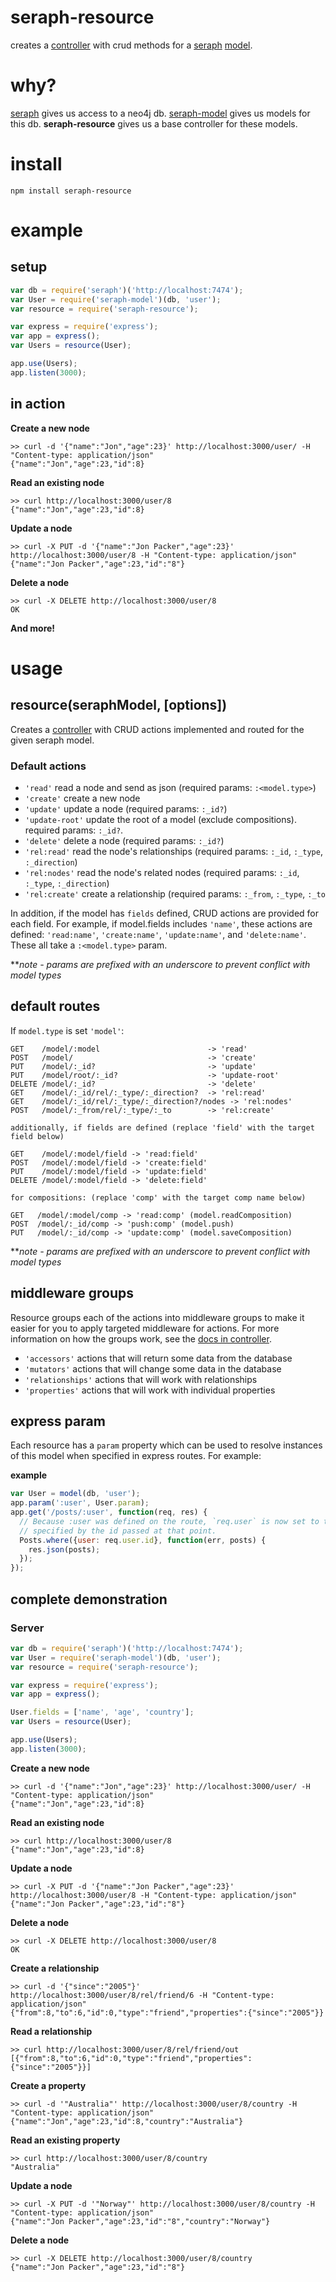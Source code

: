 seraph-resource
====================

creates a [controller](http://github.com/brikteknologier/controller) with crud
methods for a [seraph](http://github.com/brikteknologier/seraph)
[model](http://github.com/brikteknologier/seraph-model).

# why?

[seraph](http://github.com/brikteknologier/seraph) gives us access to a neo4j 
db. [seraph-model](http://github.com/brikteknologier/seraph-model) gives us
models for this db. __seraph-resource__ gives us a base controller for these
models. 

# install

`npm install seraph-resource`

# example

## setup

```javascript
var db = require('seraph')('http://localhost:7474');
var User = require('seraph-model')(db, 'user');
var resource = require('seraph-resource');

var express = require('express');
var app = express();
var Users = resource(User);

app.use(Users);
app.listen(3000);
```

## in action

__Create a new node__
```
>> curl -d '{"name":"Jon","age":23}' http://localhost:3000/user/ -H "Content-type: application/json"
{"name":"Jon","age":23,"id":8}
```

__Read an existing node__
```
>> curl http://localhost:3000/user/8
{"name":"Jon","age":23,"id":8}
```

__Update a node__
```
>> curl -X PUT -d '{"name":"Jon Packer","age":23}' http://localhost:3000/user/8 -H "Content-type: application/json"
{"name":"Jon Packer","age":23,"id":"8"}
```

__Delete a node__
```
>> curl -X DELETE http://localhost:3000/user/8
OK
```

__And more!__

# usage
## resource(seraphModel, [options])

Creates a [controller](http://github.com/brikteknologier/controller) with CRUD 
actions implemented and routed for the given seraph model. 

### Default actions

* `'read'` read a node and send as json (required params: `:<model.type>`)
* `'create'` create a new node
* `'update'` update a node (required params: `:_id?`)
* `'update-root'` update the root of a model (exclude compositions). required
  params: `:_id?`.
* `'delete'` delete a node (required params: `:_id?`)
* `'rel:read'` read the node's relationships (required params: 
  `:_id`, `:_type`, `:_direction`)
* `'rel:nodes'` read the node's related nodes (required params:
  `:_id`, `:_type`, `:_direction`)
* `'rel:create'` create a relationship (required params: `:_from`, `:_type`,
  `:_to`

In addition, if the model has `fields` defined, CRUD actions are provided for
each field. For example, if model.fields includes `'name'`, these actions are
defined: `'read:name'`, `'create:name'`, `'update:name'`, and `'delete:name'`.
These all take a `:<model.type>` param.

\*\**note - params are prefixed with an underscore to prevent conflict with
model types*

## default routes

If `model.type` is set `'model'`:

```
GET    /model/:model                        -> 'read'
POST   /model/                              -> 'create'
PUT    /model/:_id?                         -> 'update'
PUT    /model/root/:_id?                    -> 'update-root'
DELETE /model/:_id?                         -> 'delete'
GET    /model/:_id/rel/:_type/:_direction?  -> 'rel:read'
GET    /model/:_id/rel/:_type/:_direction?/nodes -> 'rel:nodes'
POST   /model/:_from/rel/:_type/:_to        -> 'rel:create'

additionally, if fields are defined (replace 'field' with the target field below)

GET    /model/:model/field -> 'read:field'
POST   /model/:model/field -> 'create:field'
PUT    /model/:model/field -> 'update:field'
DELETE /model/:model/field -> 'delete:field'

for compositions: (replace 'comp' with the target comp name below)

GET   /model/:model/comp -> 'read:comp' (model.readComposition)
POST  /model/:_id/comp -> 'push:comp' (model.push)
PUT   /model/:_id/comp -> 'update:comp' (model.saveComposition)

```

\*\**note - params are prefixed with an underscore to prevent conflict with
model types*

## middleware groups

Resource groups each of the actions into middleware groups to make it easier
for you to apply targeted middleware for actions. For more information on how
the groups work, see the [docs in controller](https://github.com/brikteknologier/controller#groups).

* `'accessors'` actions that will return some data from the database
* `'mutators'` actions that will change some data in the database
* `'relationships'` actions that will work with relationships
* `'properties'` actions that will work with individual properties

## express param

Each resource has a `param` property which can be used to resolve instances of
this model when specified in express routes. For example:

__example__
```javascript
var User = model(db, 'user');
app.param(':user', User.param);
app.get('/posts/:user', function(req, res) {
  // Because :user was defined on the route, `req.user` is now set to the user
  // specified by the id passed at that point. 
  Posts.where({user: req.user.id}, function(err, posts) {
    res.json(posts);
  });
});
```

## complete demonstration

### Server

```javascript
var db = require('seraph')('http://localhost:7474');
var User = require('seraph-model')(db, 'user');
var resource = require('seraph-resource');

var express = require('express');
var app = express();

User.fields = ['name', 'age', 'country'];
var Users = resource(User);

app.use(Users);
app.listen(3000);
```


__Create a new node__
```
>> curl -d '{"name":"Jon","age":23}' http://localhost:3000/user/ -H "Content-type: application/json"
{"name":"Jon","age":23,"id":8}
```

__Read an existing node__
```
>> curl http://localhost:3000/user/8
{"name":"Jon","age":23,"id":8}
```

__Update a node__
```
>> curl -X PUT -d '{"name":"Jon Packer","age":23}' http://localhost:3000/user/8 -H "Content-type: application/json"
{"name":"Jon Packer","age":23,"id":"8"}
```

__Delete a node__
```
>> curl -X DELETE http://localhost:3000/user/8
OK
```

__Create a relationship__
```
>> curl -d '{"since":"2005"}' http://localhost:3000/user/8/rel/friend/6 -H "Content-type: application/json"
{"from":8,"to":6,"id":0,"type":"friend","properties":{"since":"2005"}}
```

__Read a relationship__
```
>> curl http://localhost:3000/user/8/rel/friend/out
[{"from":8,"to":6,"id":0,"type":"friend","properties":{"since":"2005"}}]
```

__Create a property__
```
>> curl -d '"Australia"' http://localhost:3000/user/8/country -H "Content-type: application/json"
{"name":"Jon","age":23,"id":8,"country":"Australia"}
```

__Read an existing property__
```
>> curl http://localhost:3000/user/8/country
"Australia"
```

__Update a node__
```
>> curl -X PUT -d '"Norway"' http://localhost:3000/user/8/country -H "Content-type: application/json"
{"name":"Jon Packer","age":23,"id":"8","country":"Norway"}
```

__Delete a node__
```
>> curl -X DELETE http://localhost:3000/user/8/country
{"name":"Jon Packer","age":23,"id":"8"}
```
